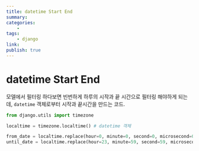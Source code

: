 ```yaml
---
title: datetime Start End
summary: 
categories:
    - 
tags:
    - django
link: 
publish: true
---
```


# datetime Start End

모델에서 필터링 하다보면 빈번하게 하루의 시작과 끝 시간으로 필터링 해야하게 되는데, `datetime` 객체로부터 시작과 끝시간을 만드는 코드.

```python
from django.utils import timezone

localtime = timezone.localtime() # datetime 객체

from_date = localtime.replace(hour=0, minute=0, second=0, microsecond=0)
until_date = localtime.replace(hour=23, minute=59, second=59, microsecond=999999)
```
